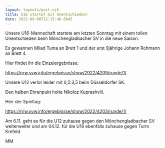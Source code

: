 ```yaml
---
layout: layouts/post.njk
title: U16 startet mit Unentschieden!
date: 2022-09-08T12:15:40.684Z
---
```

Unsere U16-Mannschaft startete am letzten Sonntag mit einem tollen Unentschieden beim Mönchengladbacher SV in die neue Saison.

Es gewannen Milad Tuma an Brett 1 und der erst 9jährige Johann Rohmann an Brett 4.

Hier findet ihr die Einzelergebnisse:

<https://nrw.svw.info/ergebnisse/show/2022/4209/runde/1/>

Unsere U12 verlor leider mit 0,5:3,5 beim Düsseldorfer SK.

Den halben Ehrenpukt holte Nikoloz Kuprashvili.

Hier der Spieltag:

<https://nrw.svw.info/ergebnisse/show/2022/4203/runde/1/>

Am 6.11. geht es für die U12 zuhause gegen den Mönchengladbacher SV weiterweiter und am 04.12. für die U16 ebenfalls zuhause gegen Turm Krefeld.

MM